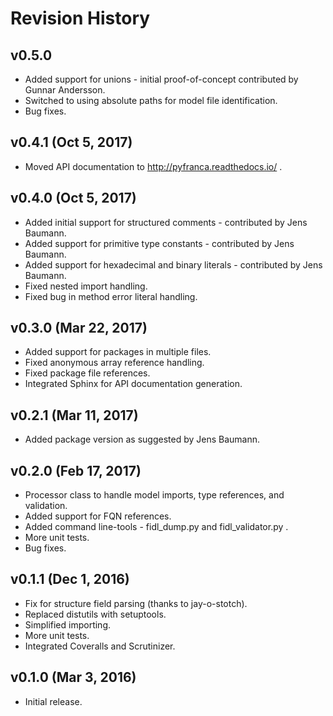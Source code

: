 
Revision History
================

v0.5.0
------
- Added support for unions - initial proof-of-concept contributed by Gunnar Andersson.
- Switched to using absolute paths for model file identification.
- Bug fixes.

v0.4.1 (Oct 5, 2017)
--------------------
- Moved API documentation to http://pyfranca.readthedocs.io/ .

v0.4.0 (Oct 5, 2017)
--------------------
- Added initial support for structured comments - contributed by Jens Baumann.
- Added support for primitive type constants - contributed by Jens Baumann.
- Added support for hexadecimal and binary literals - contributed by Jens Baumann.
- Fixed nested import handling.
- Fixed bug in method error literal handling.

v0.3.0 (Mar 22, 2017)
---------------------
- Added support for packages in multiple files.
- Fixed anonymous array reference handling.
- Fixed package file references.
- Integrated Sphinx for API documentation generation.

v0.2.1 (Mar 11, 2017)
---------------------
- Added package version as suggested by Jens Baumann.

v0.2.0 (Feb 17, 2017)
---------------------
- Processor class to handle model imports, type references, and validation.
- Added support for FQN references.
- Added command line-tools - fidl_dump.py and fidl_validator.py .
- More unit tests.
- Bug fixes.

v0.1.1 (Dec 1, 2016)
--------------------
- Fix for structure field parsing (thanks to jay-o-stotch).
- Replaced distutils with setuptools.
- Simplified importing.
- More unit tests.
- Integrated Coveralls and Scrutinizer.

v0.1.0 (Mar 3, 2016)
--------------------
- Initial release.
